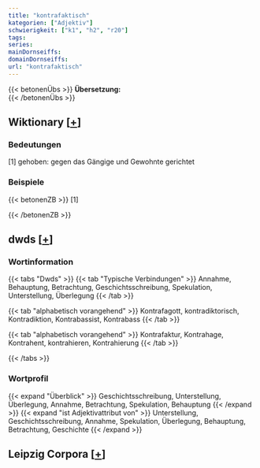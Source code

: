 ```yaml
---
title: "kontrafaktisch"
kategorien: ["Adjektiv"]
schwierigkeit: ["k1", "h2", "r20"]
tags:
series:
mainDornseiffs:
domainDornseiffs:
url: "kontrafaktisch"
---
```


{{< betonenÜbs >}}
**Übersetzung:**  
{{< /betonenÜbs >}}

## Wiktionary [[+](https://de.wiktionary.org/wiki/kontrafaktisch)]

### Bedeutungen
[1] gehoben: gegen das Gängige und Gewohnte gerichtet  

### Beispiele
{{< betonenZB >}}
[1]  

{{< /betonenZB >}}


## dwds [[+](https://www.dwds.de/wb/kontrafaktisch)]

### Wortinformation
{{< tabs "Dwds" >}}
{{< tab "Typische Verbindungen" >}}
Annahme, Behauptung, Betrachtung, Geschichtsschreibung, Spekulation, Unterstellung, Überlegung
{{< /tab >}}

{{< tab "alphabetisch vorangehend" >}}
Kontrafagott, kontradiktorisch, Kontradiktion, Kontrabassist, Kontrabass
{{< /tab >}}

{{< tab "alphabetisch vorangehend" >}}
Kontrafaktur, Kontrahage, Kontrahent, kontrahieren, Kontrahierung
{{< /tab >}}

{{< /tabs >}}

### Wortprofil
{{< expand "Überblick" >}} Geschichtsschreibung, Unterstellung, Überlegung, Annahme, Betrachtung, Spekulation, Behauptung {{< /expand >}}
{{< expand "ist Adjektivattribut von" >}} Unterstellung, Geschichtsschreibung, Annahme, Spekulation, Überlegung, Behauptung, Betrachtung, Geschichte {{< /expand >}}

## Leipzig Corpora [[+](https://corpora.uni-leipzig.de/en/res?word=kontrafaktisch&corpusId=deu_newscrawl-public_2018)]

